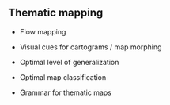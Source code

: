 ## Thematic mapping

- Flow mapping

- Visual cues for cartograms / map morphing

- Optimal level of generalization

- Optimal map classification

- Grammar for thematic maps
